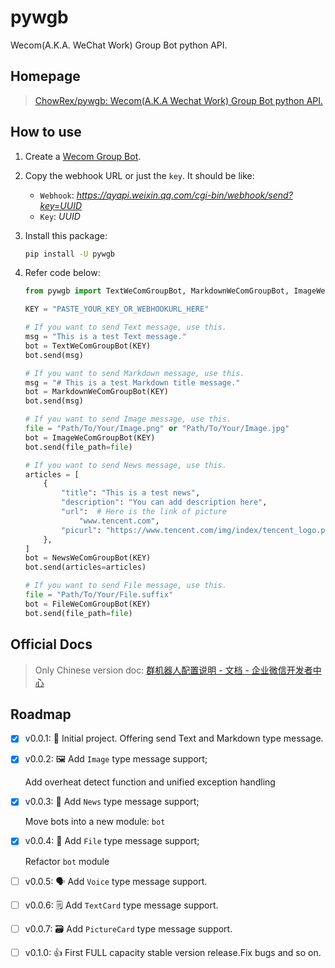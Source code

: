 # pywgb
Wecom(A.K.A. WeChat Work) Group Bot python API.

## Homepage

> [ChowRex/pywgb: Wecom(A.K.A Wechat Work) Group Bot python API.](https://github.com/ChowRex/pywgb)

## How to use

1. Create a [Wecom Group Bot](https://qinglian.tencent.com/help/docs/2YhR-6/).

2. Copy the webhook URL or just the `key`. It should be like:

   - `Webhook`: *https://qyapi.weixin.qq.com/cgi-bin/webhook/send?key=UUID*
   - `Key`: *UUID*

3. Install this package: 

    ```bash
    pip install -U pywgb
    ```

4. Refer code below:

   ```python
   from pywgb import TextWeComGroupBot, MarkdownWeComGroupBot, ImageWeComGroupBot, NewsWeComGroupBot, FileWeComGroupBot
   
   KEY = "PASTE_YOUR_KEY_OR_WEBHOOKURL_HERE"
   
   # If you want to send Text message, use this.
   msg = "This is a test Text message."
   bot = TextWeComGroupBot(KEY)
   bot.send(msg)
   
   # If you want to send Markdown message, use this.
   msg = "# This is a test Markdown title message."
   bot = MarkdownWeComGroupBot(KEY)
   bot.send(msg)
   
   # If you want to send Image message, use this.
   file = "Path/To/Your/Image.png" or "Path/To/Your/Image.jpg"
   bot = ImageWeComGroupBot(KEY)
   bot.send(file_path=file)
   
   # If you want to send News message, use this.
   articles = [
       {
           "title": "This is a test news",
           "description": "You can add description here",
           "url":  # Here is the link of picture
               "www.tencent.com",
           "picurl": "https://www.tencent.com/img/index/tencent_logo.png"
       },
   ]
   bot = NewsWeComGroupBot(KEY)
   bot.send(articles=articles)
   
   # If you want to send File message, use this.
   file = "Path/To/Your/File.suffix"
   bot = FileWeComGroupBot(KEY)
   bot.send(file_path=file)
   
   ```

## Official Docs

> Only Chinese version doc: [群机器人配置说明 - 文档 - 企业微信开发者中心](https://developer.work.weixin.qq.com/document/path/99110)

## Roadmap

- [x] v0.0.1: 🎉 Initial project. Offering send Text and Markdown type message.

- [x] v0.0.2: 🖼️ Add `Image` type message support;
  
  Add overheat detect function and unified exception handling
  
- [x] v0.0.3: 📰 Add `News` type message support;

  Move bots into a new module: `bot`

- [x] v0.0.4: 📂 Add `File` type message support;

    Refactor `bot` module

- [ ] v0.0.5: 🗣️ Add `Voice` type message support.

- [ ] v0.0.6: 🗒️ Add `TextCard` type message support.

- [ ] v0.0.7: 🗃️ Add `PictureCard` type message support.

- [ ] v0.1.0: 👍 First FULL capacity stable version release.Fix bugs and so on.

